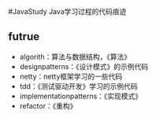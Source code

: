 #JavaStudy
Java学习过程的代码痕迹
## futrue
* algorith：算法与数据结构，《算法》
* designpatterns：《设计模式》的示例代码
* netty：netty框架学习的一些代码
* tdd：《测试驱动开发》学习的示例代码
* implementationpatterns：《实现模式》
* refactor：《重构》